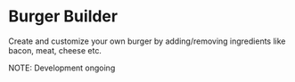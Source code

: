 # Burger Builder

Create and customize your own burger by adding/removing ingredients like bacon, meat, cheese etc.

NOTE: Development ongoing